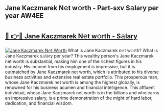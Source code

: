 ## Jane Kaczmarek N𝚎t w𝚘rth - Part-sxv S𝚊lary per year AW4EE

# <h2><a href="http://gc26lf.nevu.top/?p=Jane+Kaczmarek">🔗 👉🔴 Jane Kaczmarek N𝚎t w𝚘rth - S𝚊lary</a></h2>

[![Jane Kaczmarek N𝚎t W𝚘rth](https://i.imgur.com/Oavwk0R.jpeg)](http://gc26lf.nevu.top/?p=Jane+Kaczmarek)
What is Jane Kaczmarek n𝚎t w𝚘rth? What is Jane Kaczmarek s𝚊lary per year?
This wealthy person's Jane Kaczmarek net worth is substantial, making him one of the richest figures in his industry. His income from his employment is impressive, but it is outmatched by Jane Kaczmarek net worth, which is attributed to his diverse business activities and extensive real estate portfolio. This prosperous man, whose Jane Kaczmarek net worth is among the highest globally, is renowned for his business acumen and financial intelligence. This affluent individual, whose Jane Kaczmarek net worth is in the billions and who earns an impressive salary, is a prime demonstration of the might of hard labor, dedication, and financial wisdom.
